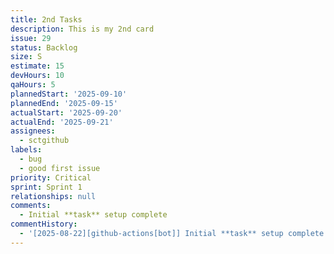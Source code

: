 ```yaml
---
title: 2nd Tasks
description: This is my 2nd card
issue: 29
status: Backlog
size: S
estimate: 15
devHours: 10
qaHours: 5
plannedStart: '2025-09-10'
plannedEnd: '2025-09-15'
actualStart: '2025-09-20'
actualEnd: '2025-09-21'
assignees:
  - sctgithub
labels:
  - bug
  - good first issue
priority: Critical
sprint: Sprint 1
relationships: null
comments:
  - Initial **task** setup complete
commentHistory:
  - '[2025-08-22][github-actions[bot]] Initial **task** setup complete'
---
```


